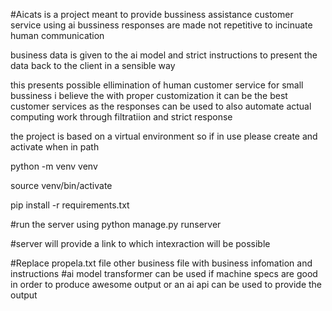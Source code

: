 #Aicats is a project meant to provide bussiness assistance customer service
using ai bussiness responses are made not repetitive to incinuate human communication

business data is given to the ai model and strict instructions to present the data back to 
the client in a sensible way

this presents possible ellimination of human customer service for small bussiness
i believe the with proper customization it can be the best customer services 
as the responses can be used to also automate actual computing work through filtratiion and strict response

the project is based on a virtual environment so if in use please  create and activate
when in path

python -m venv venv

source venv/bin/activate

pip install -r requirements.txt

#run the server using 
python manage.py runserver

#server will provide a link to which intexraction will be possible

#Replace propela.txt file other business file with business infomation and instructions
#ai model transformer can be used if machine specs are good in order to produce awesome output
or an ai api can be used to provide the output

